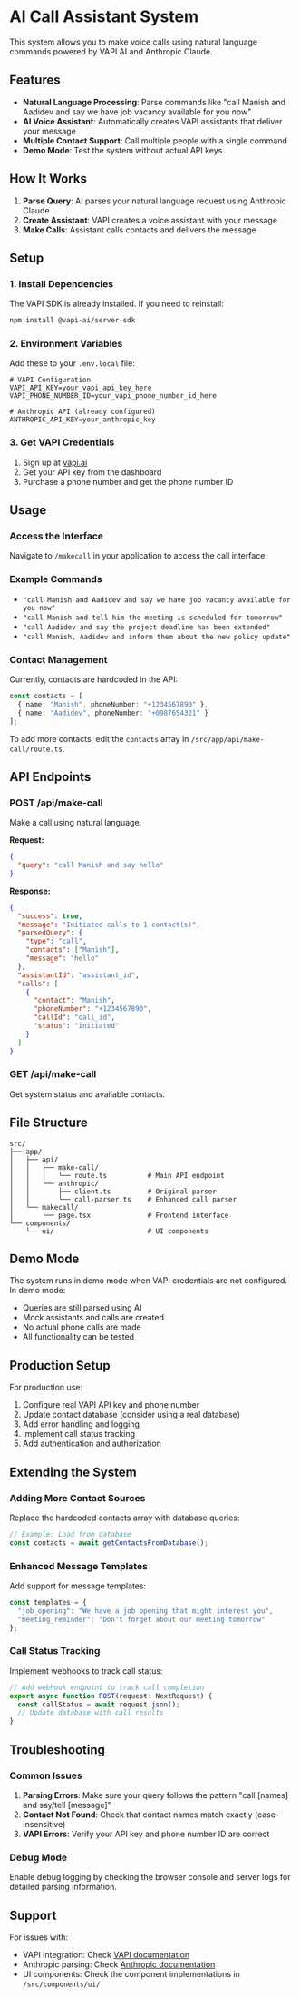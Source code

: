 # AI Call Assistant System

This system allows you to make voice calls using natural language commands powered by VAPI AI and Anthropic Claude.

## Features

- **Natural Language Processing**: Parse commands like "call Manish and Aadidev and say we have job vacancy available for you now"
- **AI Voice Assistant**: Automatically creates VAPI assistants that deliver your message
- **Multiple Contact Support**: Call multiple people with a single command
- **Demo Mode**: Test the system without actual API keys

## How It Works

1. **Parse Query**: AI parses your natural language request using Anthropic Claude
2. **Create Assistant**: VAPI creates a voice assistant with your message
3. **Make Calls**: Assistant calls contacts and delivers the message

## Setup

### 1. Install Dependencies

The VAPI SDK is already installed. If you need to reinstall:

```bash
npm install @vapi-ai/server-sdk
```

### 2. Environment Variables

Add these to your `.env.local` file:

```env
# VAPI Configuration
VAPI_API_KEY=your_vapi_api_key_here
VAPI_PHONE_NUMBER_ID=your_vapi_phone_number_id_here

# Anthropic API (already configured)
ANTHROPIC_API_KEY=your_anthropic_key
```

### 3. Get VAPI Credentials

1. Sign up at [vapi.ai](https://vapi.ai)
2. Get your API key from the dashboard
3. Purchase a phone number and get the phone number ID

## Usage

### Access the Interface

Navigate to `/makecall` in your application to access the call interface.

### Example Commands

- `"call Manish and Aadidev and say we have job vacancy available for you now"`
- `"call Manish and tell him the meeting is scheduled for tomorrow"`
- `"call Aadidev and say the project deadline has been extended"`
- `"call Manish, Aadidev and inform them about the new policy update"`

### Contact Management

Currently, contacts are hardcoded in the API:

```typescript
const contacts = [
  { name: "Manish", phoneNumber: "+1234567890" },
  { name: "Aadidev", phoneNumber: "+0987654321" }
];
```

To add more contacts, edit the `contacts` array in `/src/app/api/make-call/route.ts`.

## API Endpoints

### POST /api/make-call

Make a call using natural language.

**Request:**
```json
{
  "query": "call Manish and say hello"
}
```

**Response:**
```json
{
  "success": true,
  "message": "Initiated calls to 1 contact(s)",
  "parsedQuery": {
    "type": "call",
    "contacts": ["Manish"],
    "message": "hello"
  },
  "assistantId": "assistant_id",
  "calls": [
    {
      "contact": "Manish",
      "phoneNumber": "+1234567890",
      "callId": "call_id",
      "status": "initiated"
    }
  ]
}
```

### GET /api/make-call

Get system status and available contacts.

## File Structure

```
src/
├── app/
│   ├── api/
│   │   ├── make-call/
│   │   │   └── route.ts          # Main API endpoint
│   │   └── anthropic/
│   │       ├── client.ts         # Original parser
│   │       └── call-parser.ts    # Enhanced call parser
│   └── makecall/
│       └── page.tsx              # Frontend interface
└── components/
    └── ui/                       # UI components
```

## Demo Mode

The system runs in demo mode when VAPI credentials are not configured. In demo mode:

- Queries are still parsed using AI
- Mock assistants and calls are created
- No actual phone calls are made
- All functionality can be tested

## Production Setup

For production use:

1. Configure real VAPI API key and phone number
2. Update contact database (consider using a real database)
3. Add error handling and logging
4. Implement call status tracking
5. Add authentication and authorization

## Extending the System

### Adding More Contact Sources

Replace the hardcoded contacts array with database queries:

```typescript
// Example: Load from database
const contacts = await getContactsFromDatabase();
```

### Enhanced Message Templates

Add support for message templates:

```typescript
const templates = {
  "job_opening": "We have a job opening that might interest you",
  "meeting_reminder": "Don't forget about our meeting tomorrow"
};
```

### Call Status Tracking

Implement webhooks to track call status:

```typescript
// Add webhook endpoint to track call completion
export async function POST(request: NextRequest) {
  const callStatus = await request.json();
  // Update database with call results
}
```

## Troubleshooting

### Common Issues

1. **Parsing Errors**: Make sure your query follows the pattern "call [names] and say/tell [message]"
2. **Contact Not Found**: Check that contact names match exactly (case-insensitive)
3. **VAPI Errors**: Verify your API key and phone number ID are correct

### Debug Mode

Enable debug logging by checking the browser console and server logs for detailed parsing information.

## Support

For issues with:
- VAPI integration: Check [VAPI documentation](https://docs.vapi.ai)
- Anthropic parsing: Check [Anthropic documentation](https://docs.anthropic.com)
- UI components: Check the component implementations in `/src/components/ui/`
